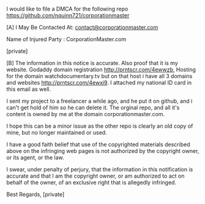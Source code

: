 I would like to file a DMCA for the following repo
https://github.com/nquinn721/corporationmaster

[A] I May Be Contacted At: contact@corporationmaster.com

Name of Injured Party : CorporationMaster.com

[private]

[B] The information in this notice is accurate.
Also proof that it is my website. Godaddy domain registration
http://prntscr.com/4ewwzb, Hosting for the domain watchdocumentary.tv
but on that host i have all 3 domains and websites
http://prntscr.com/4ewxi9.
I attached my national ID card in this email as well.

I sent my project to a freelancer a while ago, and he put it on
github, and i can't get hold of him so he can delete it. The orginal
repo, and all it's content is owned by me at the domain
corporationmaster.com.

I hope this can be a minor issue as the other repo is clearly an old
copy of mine, but no longer maintained or used.

I have a good faith belief that use of the copyrighted materials
described above on the infringing web pages is not authorized by the
copyright owner, or its agent, or the law.

I swear, under penalty of perjury, that the information in this
notification is accurate and that I am the copyright owner, or am
authorized to act on behalf of the owner, of an exclusive right that
is allegedly infringed.

Best Regards, [private]
